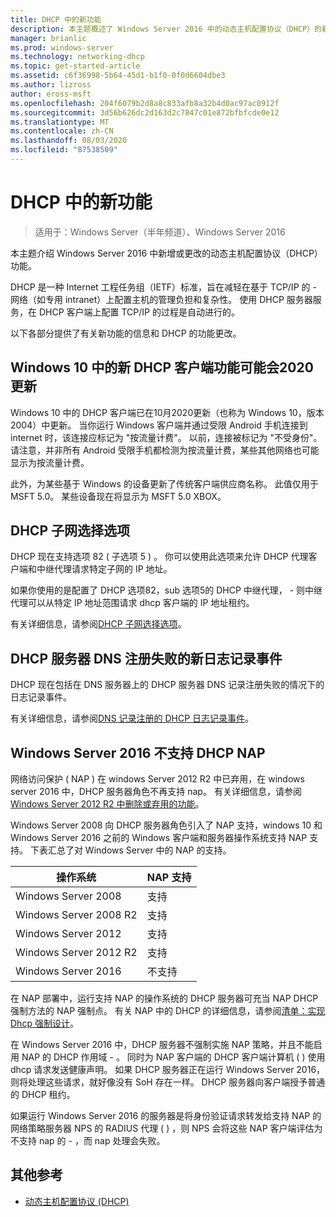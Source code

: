 ```yaml
---
title: DHCP 中的新功能
description: 本主题概述了 Windows Server 2016 中的动态主机配置协议（DHCP）的新增功能。
manager: brianlic
ms.prod: windows-server
ms.technology: networking-dhcp
ms.topic: get-started-article
ms.assetid: c6f36998-5b64-45d1-b1f0-0f0d6604dbe3
ms.author: lizross
author: eross-msft
ms.openlocfilehash: 204f6079b2d8a8c833afb8a32b4d0ac97ac0912f
ms.sourcegitcommit: 3d56b626dc2d163d2c7847c01e872bfbfcde0e12
ms.translationtype: MT
ms.contentlocale: zh-CN
ms.lasthandoff: 08/03/2020
ms.locfileid: "87538509"
---
```

# <a name="whats-new-in-dhcp"></a>DHCP 中的新功能

>适用于：Windows Server（半年频道）、Windows Server 2016

本主题介绍 Windows Server 2016 中新增或更改的动态主机配置协议（DHCP）功能。

DHCP 是一种 Internet 工程任务组（IETF）标准，旨在减轻在基于 TCP/IP 的 \- 网络（如专用 intranet）上配置主机的管理负担和复杂性。 使用 DHCP 服务器服务，在 DHCP 客户端上配置 TCP/IP 的过程是自动进行的。

以下各部分提供了有关新功能的信息和 DHCP 的功能更改。

## <a name="new-dhcp-client-side-features-in-the-windows-10-may-2020-update"></a>Windows 10 中的新 DHCP 客户端功能可能会2020更新 

Windows 10 中的 DHCP 客户端已在10月2020更新（也称为 Windows 10，版本2004）中更新。 当你运行 Windows 客户端并通过受限 Android 手机连接到 internet 时，该连接应标记为 "按流量计费"。 以前，连接被标记为 "不受身份"。 请注意，并非所有 Android 受限手机都检测为按流量计费，某些其他网络也可能显示为按流量计费。

此外，为某些基于 Windows 的设备更新了传统客户端供应商名称。 此值仅用于 MSFT 5.0。 某些设备现在将显示为 MSFT 5.0 XBOX。

## <a name="dhcp-subnet-selection-options"></a>DHCP 子网选择选项

DHCP 现在支持选项 82 \( 子选项 5 \) 。 你可以使用此选项来允许 DHCP 代理客户端和中继代理请求特定子网的 IP 地址。


如果你使用的是配置了 DHCP 选项82，sub 选项5的 DHCP 中继代理， \- 则中继代理可以从特定 IP 地址范围请求 dhcp 客户端的 IP 地址租约。

有关详细信息，请参阅[DHCP 子网选择选项](dhcp-subnet-options.md)。

## <a name="new-logging-events-for-dns-registration-failures-by-the-dhcp-server"></a>DHCP 服务器 DNS 注册失败的新日志记录事件

DHCP 现在包括在 DNS 服务器上的 DHCP 服务器 DNS 记录注册失败的情况下的日志记录事件。

有关详细信息，请参阅[DNS 记录注册的 DHCP 日志记录事件](dhcp-dns-events.md)。

## <a name="dhcp-nap-is-not-supported-in-windows-server-2016"></a>Windows Server 2016 不支持 DHCP NAP

网络访问保护 \( NAP \) 在 windows Server 2012 R2 中已弃用，在 windows server 2016 中，DHCP 服务器角色不再支持 nap。 有关详细信息，请参阅[Windows Server 2012 R2 中删除或弃用的功能](https://technet.microsoft.com/library/dn303411.aspx)。

Windows Server 2008 向 DHCP 服务器角色引入了 NAP 支持，windows 10 和 Windows Server 2016 之前的 Windows 客户端和服务器操作系统支持 NAP 支持。 下表汇总了对 Windows Server 中的 NAP 的支持。

|操作系统|NAP 支持|
|--------------------|---------------|
| Windows Server 2008 |支持|
| Windows Server 2008 R2 |支持|
| Windows Server 2012 |支持|
| Windows Server 2012 R2 |支持|
| Windows Server 2016|不支持|

在 NAP 部署中，运行支持 NAP 的操作系统的 DHCP 服务器可充当 NAP DHCP 强制方法的 NAP 强制点。 有关 NAP 中的 DHCP 的详细信息，请参阅[清单：实现 Dhcp 强制设计](https://technet.microsoft.com/library/dd314186.aspx)。

在 Windows Server 2016 中，DHCP 服务器不强制实施 NAP 策略，并且不能启用 NAP 的 DHCP 作用域 \- 。 同时为 NAP 客户端的 DHCP 客户端计算机 \( \) 使用 dhcp 请求发送健康声明。 如果 DHCP 服务器正在运行 Windows Server 2016，则将处理这些请求，就好像没有 SoH 存在一样。 DHCP 服务器向客户端授予普通的 DHCP 租约。

如果运行 Windows Server 2016 的服务器是将身份验证请求转发给支持 NAP 的网络策略服务器 NPS 的 RADIUS 代理 \( \) ，则 NPS 会将这些 NAP 客户端评估为不支持 nap 的 \- ，而 nap 处理会失败。

## <a name="additional-references"></a>其他参考

-   [动态主机配置协议 (DHCP)](Dynamic-Host-Configuration-Protocol--DHCP-.md)



